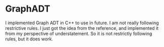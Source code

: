 # GraphADT

I implemented Graph ADT in C++ to use in future. I am not really following restrictive rules.
I just got the idea from the reference, and implemented it from my perspective of understatement.
So it is not restrictly following rules, but it does work.
